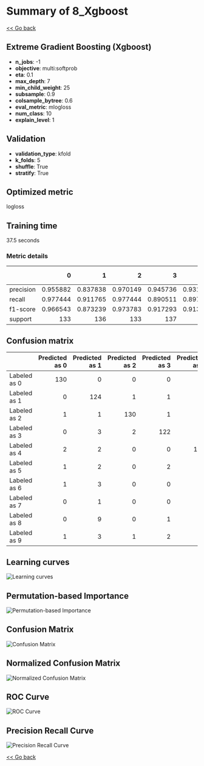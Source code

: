 # Summary of 8_Xgboost

[<< Go back](../README.md)


## Extreme Gradient Boosting (Xgboost)
- **n_jobs**: -1
- **objective**: multi:softprob
- **eta**: 0.1
- **max_depth**: 7
- **min_child_weight**: 25
- **subsample**: 0.9
- **colsample_bytree**: 0.6
- **eval_metric**: mlogloss
- **num_class**: 10
- **explain_level**: 1

## Validation
 - **validation_type**: kfold
 - **k_folds**: 5
 - **shuffle**: True
 - **stratify**: True

## Optimized metric
logloss

## Training time

37.5 seconds

### Metric details
|           |          0 |          1 |          2 |          3 |          4 |          5 |          6 |          7 |          8 |          9 |   accuracy |   macro avg |   weighted avg |   logloss |
|:----------|-----------:|-----------:|-----------:|-----------:|-----------:|-----------:|-----------:|-----------:|-----------:|-----------:|-----------:|------------:|---------------:|----------:|
| precision |   0.955882 |   0.837838 |   0.970149 |   0.945736 |   0.931298 |   0.93985  |   0.962687 |   0.927007 |   0.880952 |   0.848921 |   0.919079 |    0.920032 |       0.920047 |  0.312174 |
| recall    |   0.977444 |   0.911765 |   0.977444 |   0.890511 |   0.897059 |   0.919118 |   0.948529 |   0.947761 |   0.847328 |   0.874074 |   0.919079 |    0.919103 |       0.919079 |  0.312174 |
| f1-score  |   0.966543 |   0.873239 |   0.973783 |   0.917293 |   0.913858 |   0.929368 |   0.955556 |   0.937269 |   0.863813 |   0.861314 |   0.919079 |    0.919204 |       0.919197 |  0.312174 |
| support   | 133        | 136        | 133        | 137        | 136        | 136        | 136        | 134        | 131        | 135        |   0.919079 | 1347        |    1347        |  0.312174 |


## Confusion matrix
|              |   Predicted as 0 |   Predicted as 1 |   Predicted as 2 |   Predicted as 3 |   Predicted as 4 |   Predicted as 5 |   Predicted as 6 |   Predicted as 7 |   Predicted as 8 |   Predicted as 9 |
|:-------------|-----------------:|-----------------:|-----------------:|-----------------:|-----------------:|-----------------:|-----------------:|-----------------:|-----------------:|-----------------:|
| Labeled as 0 |              130 |                0 |                0 |                0 |                2 |                1 |                0 |                0 |                0 |                0 |
| Labeled as 1 |                0 |              124 |                1 |                1 |                1 |                1 |                0 |                0 |                1 |                7 |
| Labeled as 2 |                1 |                1 |              130 |                1 |                0 |                0 |                0 |                0 |                0 |                0 |
| Labeled as 3 |                0 |                3 |                2 |              122 |                0 |                3 |                0 |                3 |                3 |                1 |
| Labeled as 4 |                2 |                2 |                0 |                0 |              122 |                0 |                3 |                3 |                2 |                2 |
| Labeled as 5 |                1 |                2 |                0 |                2 |                0 |              125 |                1 |                0 |                0 |                5 |
| Labeled as 6 |                1 |                3 |                0 |                0 |                1 |                0 |              129 |                0 |                1 |                1 |
| Labeled as 7 |                0 |                1 |                0 |                0 |                3 |                1 |                0 |              127 |                2 |                0 |
| Labeled as 8 |                0 |                9 |                0 |                1 |                1 |                1 |                1 |                2 |              111 |                5 |
| Labeled as 9 |                1 |                3 |                1 |                2 |                1 |                1 |                0 |                2 |                6 |              118 |

## Learning curves
![Learning curves](learning_curves.png)

## Permutation-based Importance
![Permutation-based Importance](permutation_importance.png)
## Confusion Matrix

![Confusion Matrix](confusion_matrix.png)


## Normalized Confusion Matrix

![Normalized Confusion Matrix](confusion_matrix_normalized.png)


## ROC Curve

![ROC Curve](roc_curve.png)


## Precision Recall Curve

![Precision Recall Curve](precision_recall_curve.png)



[<< Go back](../README.md)

